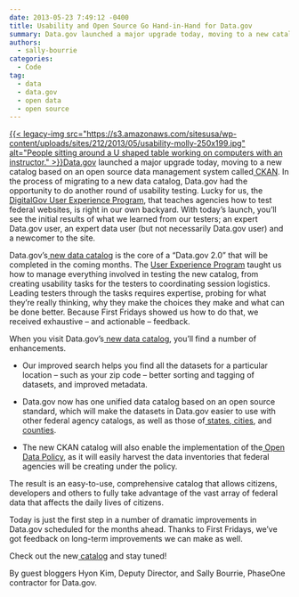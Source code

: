 ```yaml
---
date: 2013-05-23 7:49:12 -0400
title: Usability and Open Source Go Hand-in-Hand for Data.gov
summary: Data.gov launched a major upgrade today, moving to a new catalog based on an open source data management system called CKAN. In the process of migrating to a new data catalog, Data.gov had the opportunity to do another round
authors:
  - sally-bourrie
categories:
  - Code
tag:
  - data
  - data.gov
  - open data
  - open source
---
```


<p dir="ltr">
  <a href="https://s3.amazonaws.com/sitesusa/wp-content/uploads/sites/212/2013/05/usability-molly.jpg">{{< legacy-img src="https://s3.amazonaws.com/sitesusa/wp-content/uploads/sites/212/2013/05/usability-molly-250x199.jpg" alt="People sitting around a U shaped table working on computers with an instructor." >}}</a><a href="http://www.data.gov/" target="_blank">Data.gov</a> launched a major upgrade today, moving to a new catalog based on an open source data management system called<a href="http://ckan.org/"> CKAN</a>. In the process of migrating to a new data catalog, Data.gov had the opportunity to do another round of usability testing. Lucky for us, the <a href="https://www.WHATEVER/resources/user-experience-program/digitalgov-user-experience-program-test-support/" target="_blank">DigitalGov User Experience Program</a>, that teaches agencies how to test federal websites, is right in our own backyard. With today’s launch, you’ll see the initial results of what we learned from our testers; an expert Data.gov user, an expert data user (but not necessarily Data.gov user) and a newcomer to the site.
</p>

<p dir="ltr">
  Data.gov’s<a href="http://catalog.data.gov/"> new data catalog</a> is the core of a “Data.gov 2.0” that will be completed in the coming months.  The <a href="https://www.WHATEVER/resources/user-experience-program/digitalgov-user-experience-program-usability-starter-kit/" target="_blank">User Experience Program</a> taught us how to manage everything involved in testing the new catalog, from creating usability tasks for the testers to coordinating session logistics. Leading testers through the tasks requires expertise, probing for what they’re really thinking, why they make the choices they make and what can be done better. Because First Fridays showed us how to do that, we received exhaustive – and actionable – feedback.
</p>

<p dir="ltr">
  When you visit Data.gov’s<a href="http://catalog.data.gov/"> new data catalog</a>, you’ll find a number of enhancements.
</p>

  * <p dir="ltr">
      Our improved search helps you find all the datasets for a particular location – such as your zip code – better sorting and tagging of datasets, and improved metadata.
    </p>

  * <p dir="ltr">
      Data.gov now has one unified data catalog based on an open source standard, which will make the datasets in Data.gov easier to use with other federal agency catalogs, as well as those of<a href="http://www.data.gov/states/community/states"> states</a>,<a href="http://www.data.gov/cities/community/cities"> cities</a>, and<a href="http://www.data.gov/counties/community/counties"> counties</a>.
    </p>

  * <p dir="ltr">
      The new CKAN catalog will also enable the implementation of the<a href="http://www.whitehouse.gov/sites/default/files/omb/memoranda/2013/m-13-13.pdf"> Open Data Policy</a>, as it will easily harvest the data inventories that federal agencies will be creating under the policy.
    </p>

<p dir="ltr">
  The result is an easy-to-use, comprehensive catalog that allows citizens, developers and others to fully take advantage of the vast array of federal data that affects the daily lives of citizens.
</p>

<p dir="ltr">
  Today is just the first step in a number of dramatic improvements in Data.gov scheduled for the months ahead. Thanks to First Fridays, we’ve got feedback on long-term improvements we can make as well.
</p>

<p dir="ltr">
  Check out the new<a href="http://catalog.data.gov/"> catalog</a> and stay tuned!
</p>

<p dir="ltr">
  By guest bloggers Hyon Kim, Deputy Director, and Sally Bourrie, PhaseOne contractor for Data.gov.
</p>

#